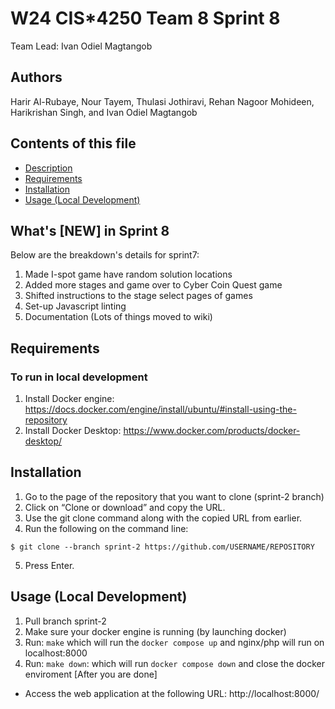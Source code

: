 # W24 CIS*4250 Team 8 Sprint 8
Team Lead: Ivan Odiel Magtangob

## Authors
 Harir Al-Rubaye, Nour Tayem, Thulasi Jothiravi, Rehan Nagoor Mohideen, Harikrishan Singh, and Ivan Odiel Magtangob

## Contents of this file
 * [Description](#whats-new-in-sprint-8)
 * [Requirements](#requirements)
 * [Installation](#installation)
 * [Usage (Local Development)](#usage-local-development)


## What's [NEW] in Sprint 8
 Below are the breakdown's details for sprint7:

1. Made I-spot game have random solution locations
2. Added more stages and game over to Cyber Coin Quest game
3. Shifted instructions to the stage select pages of games
4. Set-up Javascript linting
5. Documentation (Lots of things moved to wiki)


## Requirements

### To run in local development
1. Install Docker engine: https://docs.docker.com/engine/install/ubuntu/#install-using-the-repository
2. Install Docker Desktop: https://www.docker.com/products/docker-desktop/

## Installation
1. Go to the page of the repository that you want to clone (sprint-2 branch)
2. Click on “Clone or download” and copy the URL.
3. Use the git clone command along with the copied URL from earlier.
4. Run the following on the command line:

```
$ git clone --branch sprint-2 https://github.com/USERNAME/REPOSITORY
```
5. Press Enter.

## Usage (Local Development)
1. Pull branch sprint-2
2. Make sure your docker engine is running (by launching docker)
3. Run: `make` which will run the `docker compose up` and nginx/php will run on localhost:8000
4. Run: `make down`: which will run `docker compose down` and close the docker enviroment [After you are done]

 * Access the web application at the following URL: http://localhost:8000/
